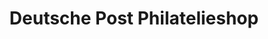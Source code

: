 ---
title: "Deutsche Post Philatelieshop"
url: /stuttgart/deutsche-post-philatelieshop/
shop: Sammler
---